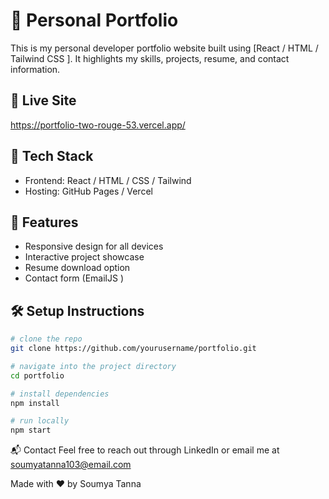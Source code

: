 # 💼 Personal Portfolio 

This is my personal developer portfolio website built using [React / HTML / Tailwind CSS ]. It highlights my skills, projects, resume, and contact information.

## 🔗 Live Site
https://portfolio-two-rouge-53.vercel.app/

## 🚀 Tech Stack
- Frontend: React / HTML / CSS / Tailwind
- Hosting: GitHub Pages / Vercel 

## 📸 Features
- Responsive design for all devices
- Interactive project showcase
- Resume download option
- Contact form (EmailJS )

## 🛠️ Setup Instructions
```bash
# clone the repo
git clone https://github.com/yourusername/portfolio.git

# navigate into the project directory
cd portfolio

# install dependencies
npm install

# run locally
npm start
```
📬 Contact
Feel free to reach out through LinkedIn or email me at soumyatanna103@email.com

Made with ❤️ by Soumya Tanna
